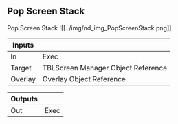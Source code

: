 ## Pop Screen Stack
Pop Screen Stack
![[../img/nd_img_PopScreenStack.png]]

|Inputs||
|--|--|
| In | Exec |
| Target | TBLScreen Manager Object Reference |
| Overlay | Overlay Object Reference |

|Outputs||
|--|--|
| Out | Exec |
